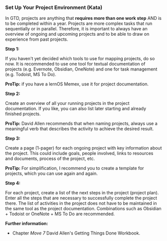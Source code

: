 ### Set Up Your Project Environment (Kata)

In GTD, projects are anything that **requires more than one work step** AND is to be completed within a year. Projects are more complex tasks that run sequentially or in parallel. Therefore, it is important to always have an overview of ongoing and upcoming projects and to be able to draw on experience from past projects.



**Step 1:**

If you haven't yet decided which tools to use for mapping projects, do so now. It is recommended to use one tool for textual documentation of projects (e.g. Evernote, Obsidian, OneNote) and one for task management (e.g. Todoist, MS To Do).

**ProTip:** if you have a lernOS Memex, use it for project documentation.



**Step 2:**

Create an overview of all your running projects in the project documentation. If you like, you can also list later starting and already finished projects.

**ProTip:** David Allen recommends that when naming projects, always use a meaningful verb that describes the activity to achieve the desired result.



**Step 3:**

Create a page (1-pager) for each ongoing project with key information about the project. This could include goals, people involved, links to resources and documents, process of the project, etc.

**ProTip:** For simplification, I recommend you to create a template for projects, which you can use again and again.



**Step 4:**

For each project, create a list of the next steps in the project (project plan). Enter all the steps that are necessary to successfully complete the project there. The list of activities in the project does not have to be maintained in the same tool as the project documentation. Combinations such as Obsidian + Todoist or OneNote + MS To Do are recommended.



**Further information:**

* Chapter *Move 7* David Allen's Getting Things Done Workbook.